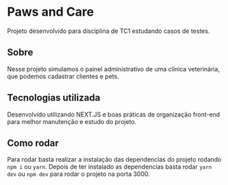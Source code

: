 # Paws and Care

Projeto desenvolvido para disciplina de TC1 estudando casos de testes.

## Sobre
Nesse projeto simulamos o painel administrativo de uma clínica veterinária, que podemos cadastrar clientes e pets.

## Tecnologias utilizada
Desenvolvido utilizando NEXT.JS e boas práticas de organização front-end para melhor manutenção e estudo do projeto.

## Como rodar

Para rodar basta realizar a instalação das dependencias do projeto rodando ```npm i``` ou ```yarn```.
Depois de ter instalado as dependencias basta rodar ```yarn dev``` ou ```npm dev``` para rodar o projeto na porta 3000.


